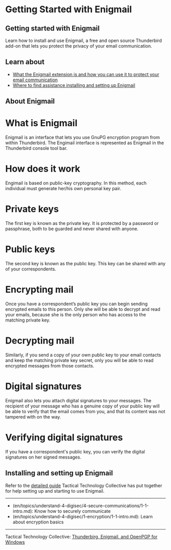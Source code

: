 # Getting Started with Enigmail
## Getting started with Enigmail
Learn how to install and use Enigmail, a free and open source Thunderbird add-on that lets you protect the privacy of your email communication.


## Learn about
 - [What the Enigmail extension is and how you can use it to protect your email communication](en/topics/tool-3-enigmail/0-getting-started/3-1-learn.md)
 - [Where to find assistance installing and setting up Enigmail](en/topics/tool-3-enigmail/0-getting-started/3-2-learn.md)


## About Enigmail
# What is Enigmail
Enigmail is an interface that lets you use GnuPG encryption program from within Thunderbird. The Engimail interface is represented as Enigmail in the Thunderbird console tool bar.
<br>
# How does it work
Engimail is based on public-key cryptography. In this method, each individual must generate her/his own personal key pair.
<br>
# Private keys
The first key is known as the private key. It is protected by a password or passphrase, both to be guarded and never shared with anyone.
<br>
# Public keys
The second key is known as the public key. This key can be shared with any of your correspondents.
<br>
# Encrypting mail
Once you have a correspondent’s public key you can begin sending encrypted emails to this person. Only she will be able to decrypt and read your emails, because she is the only person who has access to the matching private key.
<br>
# Decrypting mail
Similarly, if you send a copy of your own public key to your email contacts and keep the matching private key secret, only you will be able to read encrypted messages from those contacts.
<br>
# Digital signatures
Enigmail also lets you attach digital signatures to your messages. The recipient of your message who has a genuine copy of your public key will be able to verify that the email comes from you, and that its content was not tampered with on the way.
<br>
# Verifying digital signatures
If you have a correspondent's public key, you can verify the digital signatures on her signed messages.


## Installing and setting up Enigmail
Refer to the [detailed guide](https://securityinabox.org/en/guide/thunderbird/windows) Tactical Technology Collective has put together for help setting up and starting to use Enigmail.


---
- (en/topics/understand-4-digisec/4-secure-communications/1-1-intro.md):  Know how to securely communicate
- (en/topics/understand-4-digisec/1-encryption/1-1-intro.md): Learn about encryption basics
---
Tactical Technology Collective: [Thunderbirg, Enigmail, and OpenPGP for Windows](https://securityinabox.org/en/guide/thunderbird/windows)


